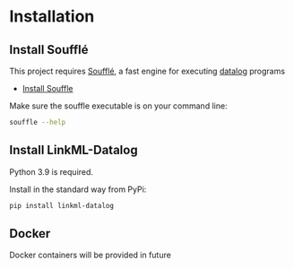 # Installation

## Install Soufflé

This project requires [Soufflé](https://souffle-lang.github.io/), a fast engine
for executing [datalog](https://en.wikipedia.org/wiki/Datalog) programs

 * [Install Souffle](https://souffle-lang.github.io/install)

Make sure the souffle executable is on your command line:

```bash
souffle --help
```

## Install LinkML-Datalog

Python 3.9 is required.

Install in the standard way from PyPi:

```bash
pip install linkml-datalog
```

## Docker

Docker containers will be provided in future
